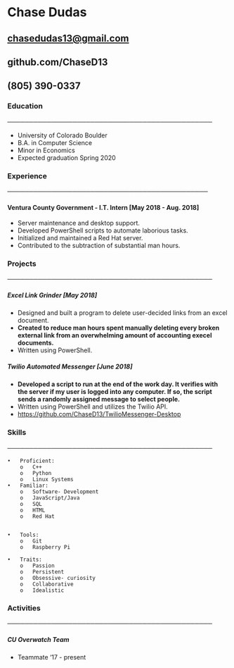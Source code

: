 # Chase Dudas
 
## chasedudas13@gmail.com
## github.com/ChaseD13 
## (805) 390-0337 

### Education
───────────────────────────────────────────────
*  University of Colorado Boulder  	
*  B.A. in Computer Science				
*  Minor in Economics
*  Expected graduation Spring 2020

### Experience
────────────────────────────────────────────── 
#### Ventura County Government - I.T. Intern [May 2018 - Aug. 2018]		
* Server maintenance and desktop support.  				
* Developed PowerShell scripts to automate laborious tasks.
* Initialized and maintained a Red Hat server.
* Contributed to the subtraction of substantial man hours.

### Projects
─────────────────────────────────────────────── 
##### Excel Link Grinder [May 2018]			
* Designed and built a program to delete user-decided links from an excel document.
* **Created to reduce man hours spent manually deleting every broken external link from an overwhelming amount of accounting execel documents.**
* Written using PowerShell. 

##### Twilio Automated Messenger [June 2018]		
* **Developed a script to run at the end of the work day. It verifies with the server if my user is logged into any computer. If so, the script sends a randomly assigned message to select people.** 
* Written using PowerShell and utilizes the Twilio API.  
* https://github.com/ChaseD13/TwilioMessenger-Desktop

### Skills
─────────────────────────────────────────────── 
```
•	Proficient:
	o	C++
	o	Python
	o	Linux Systems 
•	Familiar:
	o	Software- Development
	o	JavaScript/Java
	o	SQL
	o	HTML
	o	Red Hat


•	Tools:
	o	Git
	o	Raspberry Pi
	
•	Traits:
	o	Passion
	o	Persistent
	o	Obsessive- curiosity
	o	Collaborative
	o	Idealistic

```

### Activities
─────────────────────────────────────────────── 
##### CU Overwatch Team
* Teammate ‘17 - present

